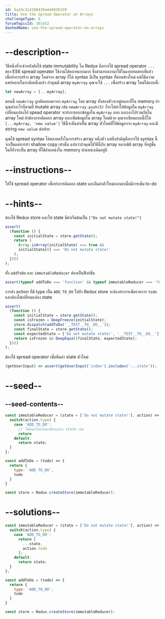 ```yaml
---
id: 5a24c314108439a4d4036159
title: Use the Spread Operator on Arrays
challengeType: 6
forumTopicId: 301452
dashedName: use-the-spread-operator-on-arrays
---
```


# --description--

วิธีหนึ่งที่จะช่วยบังคับใช้ state immutability ใน Redux คือการใช้ spread operator `...` ของ ES6 
spread operator ใช้งานได้หลายแบบมาก ซึ่งสามารถเอามาใช้ในแบบทดสอบที่แล้ว เพื่อทำการสร้าง array ใหม่จาก array ก็ได้ syntax นี่เป็น syntax ที่ค่อนข้างใหม่ แต่ก็มีความแพร่หลายในระดับหนึ่งแล้ว 
ถ้าคุณมี array `myArray` คุณจะใช้ `...` เพื่อสร้าง array ใหม่ได้แบบนี้:

```js
let newArray = [...myArray];
```

ตอนนี้ `newArray` ถูกคัดลอกมาจาก `myArray` โดย array ทั้งสองตัวจะอยู่คนละที่ใน memory 
ถ้าคุณทำอะไรก็ตามที่ mutate array เช่น `newArray.push(5)` ก็จะไม่ทำให้ข้อมูลใน `myArray` เปลี่ยนแปลงไป 
spead operator จะทำการแยกข้อมูลใน `myArray` ออก และเอาไปรวมกันใน array ใหม่ 
ถ้าต้องการคัดลอก array และเพิ่มข้อมูลใน array ใหม่ด้วย คุณจะเขียนแบบนี้ก็ได้ `[...myArray, 'new value']` วิธีนี้จะคืนค่าเป็น array ตัวใหม่ที่ใช้ข้อมูลจาก `myArray` และมี string `new value` ต่อท้าย

คุณใช้ spread syntax ได้หลายครั้งในการสร้าง array หนึ่งตัว แต่สิ่งสำคัญคือการใช้ syntax นี้จะเป็นแค่การทำ shallow copy เท่านั้น แปลว่าถ้าคุณใช้วิธีนี้กับ array หลายมิติ array ที่อยู่ชั้นในก็ยังจะเป็น array ที่ใช้ตำแหน่งใน memory ตำแหน่งเดิมอยู่ดี

# --instructions--

ให้ใช้ spread operator เพื่อทำการคัดลอก state และคืนค่าตัวใหม่ออกมาเมื่อมีการเพิ่ม to-do

# --hints--

ต้องใช้ Redux store และให้ state มีค่าเริ่มต้นเป็น `["Do not mutate state!"]`

```js
assert(
  (function () {
    const initialState = store.getState();
    return (
      Array.isArray(initialState) === true &&
      initialState[0] === 'Do not mutate state!'
    );
  })()
);
```

ทั้ง `addToDo` และ `immutableReducer` ต้องเป็นฟังก์ชัน

```js
assert(typeof addToDo === 'function' && typeof immutableReducer === 'function');
```

การส่ง action ที่มี type เป็น `ADD_TO_DO` ไปยัง Redux store จะต้องทำการเพิ่มรายการ `todo` และต้องไม่เปลี่ยนแปลง state

```js
assert(
  (function () {
    const initialState = store.getState();
    const isFrozen = DeepFreeze(initialState);
    store.dispatch(addToDo('__TEST__TO__DO__'));
    const finalState = store.getState();
    const expectedState = ['Do not mutate state!', '__TEST__TO__DO__'];
    return isFrozen && DeepEqual(finalState, expectedState);
  })()
);
```

ต้องใช้ spread operator เพื่อคืนค่า state ตัวใหม่

```js
(getUserInput) => assert(getUserInput('index').includes('...state'));
```

# --seed--

## --seed-contents--

```js
const immutableReducer = (state = ['Do not mutate state!'], action) => {
  switch(action.type) {
    case 'ADD_TO_DO':
      // ให้คืนค่าโดยห้ามเปลี่ยนแปลง state เดิม
      return
    default:
      return state;
  }
};

const addToDo = (todo) => {
  return {
    type: 'ADD_TO_DO',
    todo
  }
}

const store = Redux.createStore(immutableReducer);
```

# --solutions--

```js
const immutableReducer = (state = ['Do not mutate state!'], action) => {
  switch(action.type) {
    case 'ADD_TO_DO':
      return [
        ...state,
        action.todo
      ];
    default:
      return state;
  }
};

const addToDo = (todo) => {
  return {
    type: 'ADD_TO_DO',
    todo
  }
}

const store = Redux.createStore(immutableReducer);
```
